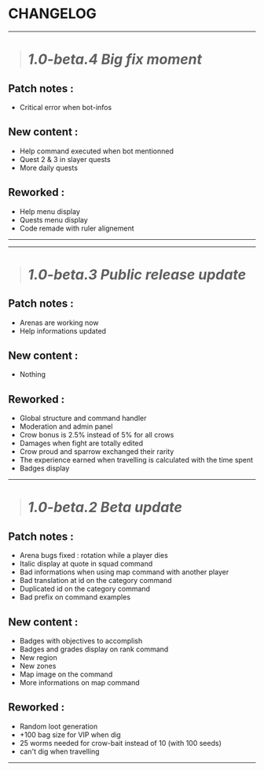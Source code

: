 # CHANGELOG

---

> # _**1.0-beta.4 Big fix moment**_

## Patch notes :

- Critical error when bot-infos

## New content :

- Help command executed when bot mentionned
- Quest 2 & 3 in slayer quests
- More daily quests

## Reworked :

- Help menu display
- Quests menu display
- Code remade with ruler alignement

---

---

> # _**1.0-beta.3 Public release update**_

## Patch notes :

- Arenas are working now
- Help informations updated

## New content :

- Nothing

## Reworked :

- Global structure and command handler
- Moderation and admin panel
- Crow bonus is 2.5% instead of 5% for all crows
- Damages when fight are totally edited
- Crow proud and sparrow exchanged their rarity
- The experience earned when travelling is calculated with the time spent
- Badges display

---

> # _**1.0-beta.2 Beta update**_

## Patch notes :

- Arena bugs fixed : rotation while a player dies
- Italic display at quote in squad command
- Bad informations when using map command with another player
- Bad translation at id on the category command
- Duplicated id on the category command
- Bad prefix on command examples

## New content :

- Badges with objectives to accomplish
- Badges and grades display on rank command
- New region
- New zones
- Map image on the command
- More informations on map command

## Reworked :

- Random loot generation
- +100 bag size for VIP when dig
- 25 worms needed for crow-bait instead of 10 (with 100 seeds)
- can't dig when travelling

---